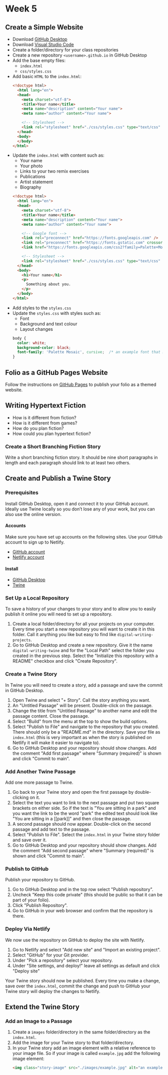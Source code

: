 # Week 5

## Create a Simple Website

- Download [GitHub Desktop](https://desktop.github.com/)
- Download [Visual Studio Code](https://code.visualstudio.com/)
- Create a folder/directory for your class repositories
- Create a new repository `<username>.github.io` in GitHub Desktop
- Add the base empty files:
  - `index.html`
  - `css/styles.css`
- Add basic `HTML` to the `index.html`:
  ```html
  <!doctype html>
    <html lang="en">
    <head>
      <meta charset="utf-8">
      <title>Your name</title>
      <meta name="description" content="Your name">
      <meta name="author" content="Your name">

      <!-- Stylesheet -->
      <link rel="stylesheet" href="./css/styles.css" type="text/css" />
    </head>
    <body>
    </body>
  </html>
  ```
- Update the `index.html` with content such as:
  - Your name
  - Your photo
  - Links to your two remix exercises
  - Publications
  - Artist statement
  - Biography
  ```html
  <!doctype html>
    <html lang="en">
    <head>
      <meta charset="utf-8">
      <title>Your name</title>
      <meta name="description" content="Your name">
      <meta name="author" content="Your name">

      <!-- Google font -->
      <link rel="preconnect" href="https://fonts.googleapis.com" />
      <link rel="preconnect" href="https://fonts.gstatic.com" crossorigin />
      <link href="https://fonts.googleapis.com/css2?family=Palette+Mosaic&display=swap" rel="stylesheet" />

      <!-- Stylesheet -->
      <link rel="stylesheet" href="./css/styles.css" type="text/css" />
    </head>
    <body>
      <h1>Your name</h1>
      <p>
        Something about you.
      </p>
    </body>
  </html>
  ```
- Add styles to the `styles.css`
- Update the `styles.css` with styles such as:
  - Font
  - Background and text colour
  - Layout changes
  ```css
  body {
    color: white;
    background-color: black;
    font-family: 'Palette Mosaic', cursive;  /* an example font that must match the Google font you have imported into your HTML */
  }
  ```

## Folio as a GitHub Pages Website

Follow the instructions on [GitHub Pages](https://pages.github.com/) to publish your folio as a themed website.

## Writing Hypertext Fiction

- How is it different from fiction?
- How is it different from games?
- How do you plan fiction?
- How could you plan hypertext fiction?

### Create a Short Branching Fiction Story

Write a short branching fiction story. It should be nine short paragraphs in length and each paragraph should link to at least two others.

## Create and Publish a Twine Story

### Prerequisites

Install GitHub Desktop, open it and connect it to your GitHub account. Ideally use Twine locally so you don’t lose any of your work, but you can also use the online version.

#### Accounts

Make sure you have set up accounts on the following sites. Use your GitHub account to sign up to Netlify.

- [GitHub account](https://github.com/)
- [Netlify account](https://www.netlify.com/)

#### Install

- [GitHub Desktop](https://desktop.github.com/)
- [Twine](https://twinery.org/)

### Set Up a Local Repository

To save a history of your changes to your story and to allow you to easily publish it online you will need to set up a repository.

1. Create a local folder/directory for all your projects on your computer. Every time you start a new repository you will want to create it in this folder. Call it anything you like but easy to find like `digital-writing-projects`.
2. Go to GitHub Desktop and create a new repository. Give it the name `digital-writing-twine` and for the "Local Path" select the folder you created in the previous step. Select the "Initialize this repository with a README" checkbox and click "Create Repository".

### Create a Twine Story

In Twine you will need to create a story, add a passage and save the commit in GitHub Desktop.

1. Open Twine and select "+ Story". Call the story anything you want.
2. An "Untitled Passage" will be present. Double-click on the passage.
3. Change the title from "Untitled Passage" to another name and edit the passage content. Close the passage.
4. Select "Build" from the menu at the top to show the build options.
5. Select "Publish to File" and navigate to the repository that you created. There should only be a "README.md" in the directory. Save your file as `index.html` (this is very important as when the story is published on Netlify it will make it easier to navigate to).
6. Go to GitHub Desktop and your repository should show changes. Add the comment "Add first passage" where "Summary (required)" is shown and click "Commit to main".

### Add Another Twine Passage

Add one more passage to Twine.

1. Go back to your Twine story and open the first passage by double-clicking on it.
2. Select the text you want to link to the next passage and put two square brackets on either side. So if the text is "You are sitting in a park" and you want the link to be the word "park" the edited text should look like "You are sitting in a [[park]]" and then close the passage.
3. A second passage should now appear. Double-click on the second passage and add text to the passage.
4. Select "Publish to File". Select the `index.html` in your Twine story folder and save over it.
5. Go to GitHub Desktop and your repository should show changes. Add the comment "Add second passage" where "Summary (required)" is shown and click "Commit to main".

### Publish to GitHub

Publish your repository to GitHub.

1. Go to GitHub Desktop and in the top row select "Publish repository".
2. Uncheck "Keep this code private" (this should be public so that it can be part of your folio).
3. Click "Publish Repository".
4. Go to GitHub in your web browser and confirm that the repository is there.

### Deploy Via Netlify

We now use the repository on GitHub to deploy the site with Netlify.

1. Go to Netlify and select "Add new site" and "Import an existing project".
2. Select "GitHub" for your Git provider.
3. Under "Pick a repository" select your repository.
4. Under "Site settings, and deploy!" leave all settings as default and click "Deploy site"

Your Twine story should now be published. Every time you make a change, save over the `index.html`, commit the change and push to GitHub your Twine story will deploy the changes to Netlify.

## Extend the Twine Story

### Add an Image to a Passage

1. Create a `images` folder/directory in the same folder/directory as the `index.html`.
2. Add the image for your Twine story to that folder/directory.
3. In your Twine story add an image element with a relative reference to your image file. So if your image is called `example.jpg` add the following image element:
   ```html
   <img class="story-image" src="./images/example.jpg" alt="an example" />
   ```
